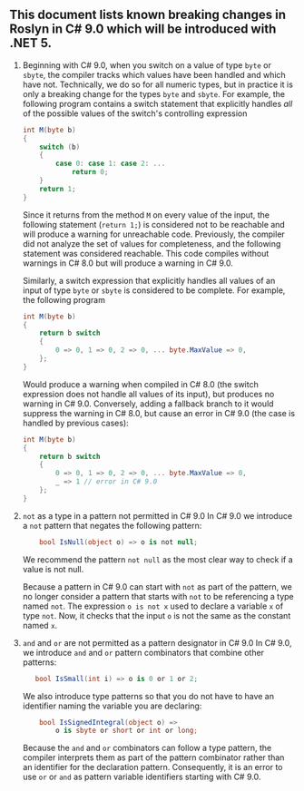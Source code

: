﻿## This document lists known breaking changes in Roslyn in C# 9.0 which will be introduced with .NET 5.

1. Beginning with C# 9.0, when you switch on a value of type `byte` or `sbyte`, the compiler tracks which values have been handled and which have not.  Technically, we do so for all numeric types, but in practice it is only a breaking change for the types `byte` and `sbyte`.  For example, the following program contains a switch statement that explicitly handles *all* of the possible values of the switch's controlling expression
    ```csharp
    int M(byte b)
    {
        switch (b)
        {
            case 0: case 1: case 2: ...
                return 0;
        }
        return 1;
    }
    ```
    Since it returns from the method `M` on every value of the input, the following statement (`return 1;`) is considered not to be reachable and will produce a warning for unreachable code. Previously, the compiler did not analyze the set of values for completeness, and the following statement was considered reachable. This code compiles without warnings in C# 8.0 but will produce a warning in C# 9.0.

    Similarly, a switch expression that explicitly handles all values of an input of type `byte` or `sbyte` is considered to be complete.  For example, the following program

    ```csharp
    int M(byte b)
    {
        return b switch
        {
            0 => 0, 1 => 0, 2 => 0, ... byte.MaxValue => 0,
        };
    }
    ```

    Would produce a warning when compiled in C# 8.0 (the switch expression does not handle all values of its input), but produces no warning in C# 9.0. Conversely, adding a fallback branch to it would suppress the warning in C# 8.0, but cause an error in C# 9.0 (the case is handled by previous cases):

    ```csharp
    int M(byte b)
    {
        return b switch
        {
            0 => 0, 1 => 0, 2 => 0, ... byte.MaxValue => 0,
            _ => 1 // error in C# 9.0
        };
    }
    ```
2. `not` as a type in a pattern not permitted in C# 9.0
    In C# 9.0 we introduce a `not` pattern that negates the following pattern:
    ```csharp
        bool IsNull(object o) => o is not null;
    ```
    We recommend the pattern `not null` as the most clear way to check if a value is not null.

    Because a pattern in C# 9.0 can start with `not` as part of the pattern, we no longer consider a pattern that starts with `not` to be referencing a type named `not`.  The expression `o is not x` used to declare a variable `x` of type `not`.  Now, it checks that the input `o` is not the same as the constant named `x`.

3. `and` and `or` are not permitted as a pattern designator in C# 9.0
    In C# 9.0, we introduce `and` and `or` pattern combinators that combine other patterns:
    ```csharp
       bool IsSmall(int i) => o is 0 or 1 or 2;
    ```
    We also introduce type patterns so that you do not have to have an identifier naming the variable you are declaring:
    ```csharp
        bool IsSignedIntegral(object o) =>
            o is sbyte or short or int or long;
    ```
    Because the `and` and `or` combinators can follow a type pattern, the compiler interprets them as part of the pattern combinator rather than an identifier for the declaration pattern. Consequently, it is an error to use `or` or `and` as pattern variable identifiers starting with C# 9.0.
